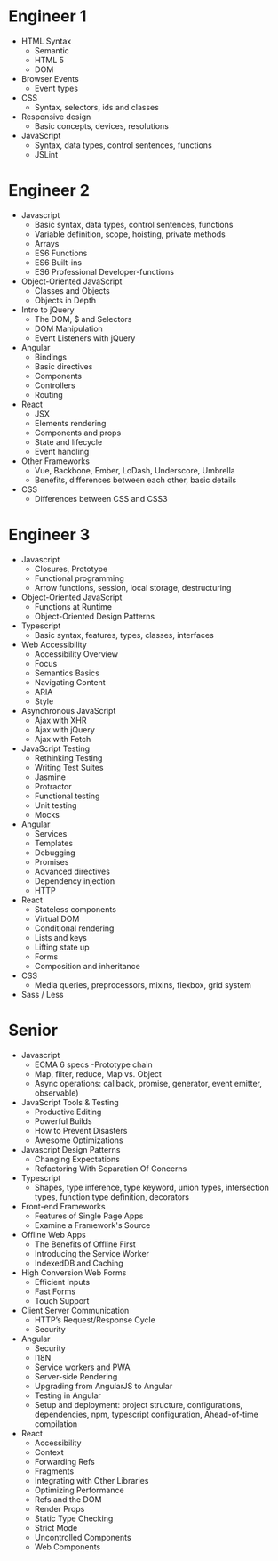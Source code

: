 # Engineer 1

- HTML Syntax
	- Semantic
	- HTML 5
	- DOM
- Browser Events
	- Event types
- CSS
	- Syntax, selectors, ids and classes
- Responsive design
	- Basic concepts, devices, resolutions
- JavaScript
	- Syntax, data types, control sentences, functions
	- JSLint

# Engineer 2

- Javascript
	- Basic syntax, data types, control sentences, functions
	- Variable definition, scope, hoisting, private methods
	- Arrays
	- ES6 Functions
	- ES6 Built-ins
	- ES6 Professional Developer-functions
- Object-Oriented JavaScript
	- Classes and Objects
	- Objects in Depth
- Intro to jQuery
	- The DOM, $ and Selectors
	- DOM Manipulation
	- Event Listeners with jQuery
- Angular
	- Bindings
	- Basic directives
	- Components
	- Controllers
	- Routing
- React
	- JSX
	- Elements rendering
	- Components and props
	- State and lifecycle
	- Event handling
- Other Frameworks
	- Vue, Backbone, Ember, LoDash, Underscore, Umbrella
	- Benefits, differences between each other, basic details
- CSS
	- Differences between CSS and CSS3

# Engineer 3

- Javascript
	- Closures, Prototype
	- Functional programming
	- Arrow functions, session, local storage, destructuring
- Object-Oriented JavaScript
	- Functions at Runtime
	- Object-Oriented Design Patterns
- Typescript
	- Basic syntax, features, types, classes, interfaces
- Web Accessibility
	- Accessibility Overview
	- Focus
	- Semantics Basics
	- Navigating Content
	- ARIA
	- Style
- Asynchronous JavaScript
	- Ajax with XHR
	- Ajax with jQuery
	- Ajax with Fetch
- JavaScript Testing
	- Rethinking Testing
	- Writing Test Suites
	- Jasmine
	- Protractor
	- Functional testing
	- Unit testing
	- Mocks
- Angular
	- Services
	- Templates
	- Debugging
	- Promises
	- Advanced directives
	- Dependency injection
	- HTTP
- React
	- Stateless components
	- Virtual DOM
	- Conditional rendering
	- Lists and keys
	- Lifting state up
	- Forms
	- Composition and inheritance
- CSS
	- Media queries, preprocessors, mixins, flexbox, grid system
- Sass / Less

# Senior

- Javascript
	- ECMA 6 specs
	-Prototype chain
	- Map, filter, reduce, Map vs. Object
	- Async operations: callback, promise, generator, event emitter, observable)
- JavaScript Tools & Testing
	- Productive Editing
	- Powerful Builds
	- How to Prevent Disasters
	- Awesome Optimizations
- Javascript Design Patterns
	- Changing Expectations
	- Refactoring With Separation Of Concerns
- Typescript
	- Shapes, type inference, type keyword, union types, intersection types, function type definition, decorators
- Front-end Frameworks
	- Features of Single Page Apps
	- Examine a Framework's Source
- Offline Web Apps
	- The Benefits of Offline First
	- Introducing the Service Worker
	- IndexedDB and Caching
- High Conversion Web Forms
	- Efficient Inputs
	- Fast Forms
	- Touch Support
- Client Server Communication
	- HTTP’s Request/Response Cycle
	- Security
- Angular
	- Security
	- I18N
	- Service workers and PWA
	- Server-side Rendering
	- Upgrading from AngularJS to Angular
	- Testing in Angular
	- Setup and deployment: project structure, configurations, dependencies, npm, typescript configuration, Ahead-of-time compilation
- React
	- Accessibility
	- Context
	- Forwarding Refs
	- Fragments
	- Integrating with Other Libraries
	- Optimizing Performance
	- Refs and the DOM
	- Render Props
	- Static Type Checking
	- Strict Mode
	- Uncontrolled Components
	- Web Components

